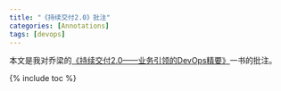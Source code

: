 ```yaml
---
title: "《持续交付2.0》批注"
categories: [Annotations]
tags: [devops]
---
```


本文是我对乔梁的[《持续交付2.0——业务引领的DevOps精要》](https://book.douban.com/subject/30419555/)一书的批注。

{% include toc %}
